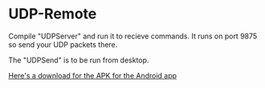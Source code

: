 UDP-Remote
==========

Compile "UDPServer" and run it to recieve commands. It runs on port 9875 so send your UDP packets there.

The "UDPSend" is to be run from desktop.

[Here's a download for the APK for the Android app](https://dl.dropboxusercontent.com/u/72972926/UDP%20Controller/app-debug-unaligned.apk)
